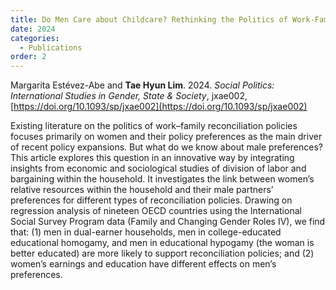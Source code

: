 ```yaml
---
title: Do Men Care about Childcare? Rethinking the Politics of Work-Family Reconciliation
date: 2024
categories: 
  - Publications
order: 2
---
```


Margarita Estévez-Abe and **Tae Hyun Lim**. 2024. _Social Politics: International Studies in Gender, State & Society_, jxae002, [https://doi.org/10.1093/sp/jxae002](https://doi.org/10.1093/sp/jxae002)


Existing literature on the politics of work–family reconciliation policies focuses primarily on women and their policy preferences as the main driver of recent policy expansions. But what do we know about male preferences? This article explores this question in an innovative way by integrating insights from economic and sociological studies of division of labor and bargaining within the household. It investigates the link between women’s relative resources within the household and their male partners’ preferences for different types of reconciliation policies. Drawing on regression analysis of nineteen OECD countries using the International Social Survey Program data (Family and Changing Gender Roles IV), we find that: (1) men in dual-earner households, men in college-educated educational homogamy, and men in educational hypogamy (the woman is better educated) are more likely to support reconciliation policies; and (2) women’s earnings and education have different effects on men’s preferences.
